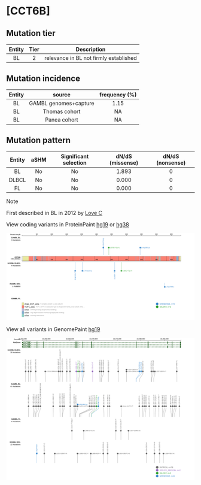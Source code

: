 # [CCT6B]

## Mutation tier

|Entity|Tier|Description                           |
|:------:|:----:|--------------------------------------|
|BL    |2   |relevance in BL not firmly established|
## Mutation incidence

|Entity|source               |frequency (%)|
|:------:|:---------------------:|:-------------:|
|BL    |GAMBL genomes+capture|1.15         |
|BL    |Thomas cohort        |  NA         |
|BL    |Panea cohort         |  NA         |

## Mutation pattern

|Entity|aSHM|Significant selection|dN/dS (missense)|dN/dS (nonsense)|
|:------:|:----:|:---------------------:|:----------------:|:----------------:|
|BL    |No  |No                   |1.893           |0               |
|DLBCL |No  |No                   |0.000           |0               |
|FL    |No  |No                   |0.000           |0               |


> [!NOTE]
> First described in BL in 2012 by [Love C](https://pubmed.ncbi.nlm.nih.gov/23143597)

View coding variants in ProteinPaint [hg19](https://www.bcgsc.ca/downloads/morinlab/GAMBL/test/genes/CCT6B_protein.html)  or [hg38](https://www.bcgsc.ca/downloads/morinlab/GAMBL/test/genes/CCT6B_protein_hg38.html)

![image](images/proteinpaint/CCT6B_NM_006584.svg)

View all variants in GenomePaint [hg19](https://www.bcgsc.ca/downloads/morinlab/GAMBL/test/genes/CCT6B.html)

![image](images/proteinpaint/CCT6B.svg)
